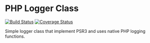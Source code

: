 # PHP Logger Class

[![Build Status](https://travis-ci.org/acfatah/logger.svg)](https://travis-ci.org/acfatah/logger)
[![Coverage Status](https://coveralls.io/repos/github/acfatah/logger/badge.svg)](https://coveralls.io/github/acfatah/logger)

Simple logger class that implement PSR3 and uses native PHP logging functions.
